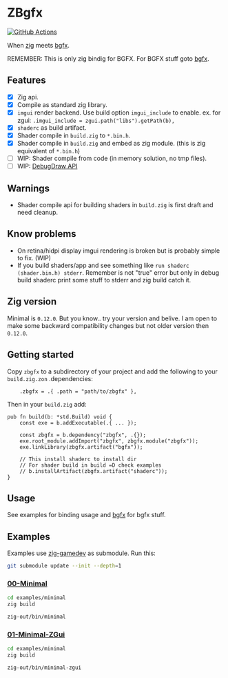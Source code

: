 # ZBgfx

[![GitHub Actions](https://github.com/cyberegoorg/zbgfx/actions/workflows/test.yaml/badge.svg)](https://github.com/cyberegoorg/zbgfx/actions/workflows/test.yaml)

When [zig](https://github.com/ziglang/zig) meets [bgfx](https://github.com/bkaradzic/bgfx).

REMEMBER: This is only zig bindig for BGFX. For BGFX stuff goto [bgfx](https://github.com/bkaradzic/bgfx).

## Features

- [x] Zig api.
- [x] Compile as standard zig library.
- [x] `imgui` render backend. Use build option `imgui_include` to enable. ex. for zgui: `.imgui_include = zgui.path("libs").getPath(b),`
- [x] `shaderc` as build artifact.
- [x] Shader compile in `build.zig` to `*.bin.h`.
- [x] Shader compile in `build.zig` and embed as zig module. (this is zig equivalent of `*.bin.h`)
- [ ] WIP: Shader compile from code (in memory solution, no tmp files).
- [ ] WIP: [DebugDraw API](https://github.com/bkaradzic/bgfx/tree/master/examples/common/debugdraw)

## Warnings

- Shader compile api for building shaders in `build.zig` is first draft and need cleanup.

## Know problems

- On retina/hidpi display imgui rendering is broken but is probably simple to fix. (WIP)
- If you build shaders/app and see something like `run shaderc (shader.bin.h) stderr`.
  Remember is not "true" error but only in debug build shaderc print some stuff to stderr and zig build catch it.

## Zig version

Minimal is `0.12.0`. But you know.. try your version and belive.
I am open to make some backward compatibility changes but not older version then `0.12.0`.

## Getting started

Copy `zbgfx` to a subdirectory of your project and add the following to your `build.zig.zon` .dependencies:

```zig
    .zbgfx = .{ .path = "path/to/zbgfx" },
```

Then in your `build.zig` add:

```zig
pub fn build(b: *std.Build) void {
    const exe = b.addExecutable(.{ ... });

    const zbgfx = b.dependency("zbgfx", .{});
    exe.root_module.addImport("zbgfx", zbgfx.module("zbgfx"));
    exe.linkLibrary(zbgfx.artifact("bgfx"));

    // This install shaderc to install dir
    // For shader build in build =D check examples
    // b.installArtifact(zbgfx.artifact("shaderc"));
}
```

## Usage

See examples for binding usage and [bgfx](https://github.com/bkaradzic/bgfx) for bgfx stuff.

## Examples

Examples use [zig-gamedev](https://github.com/zig-gamedev/zig-gamedev) as submodule.
Run this:

```bash
git submodule update --init --depth=1
```

### [00-Minimal](examples/00-minimal/)

```sh
cd examples/minimal
zig build
```

```sh
zig-out/bin/minimal
```

### [01-Minimal-ZGui](examples/01-minimal-zgui/)

```sh
cd examples/minimal
zig build
```

```sh
zig-out/bin/minimal-zgui
```
